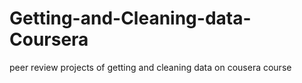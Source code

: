 # Getting-and-Cleaning-data-Coursera
peer review projects of getting and cleaning  data on cousera course  
